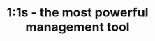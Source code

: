 ---
title: 1:1s - the most powerful management tool
description: What makes a good 1-on-1 (and where some managers get it wrong)
section: Becoming
slug: 1-1s-the-most-powerful-management-tool
ready: false
---